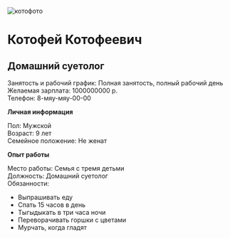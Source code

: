 ![котофото](https://cs13.pikabu.ru/post_img/2020/04/08/11/1586372320110383186.jpg)  
# Котофей Котофеевич  
## Домашний суетолог  

Занятость и рабочий график: Полная занятость, полный рабочий день  
Желаемая зарплата: 1000000000 р.  
Телефон: 8-мяу-мяу-00-00  

**Личная информация** 

Пол: Мужской  
Возраст: 9 лет  
Семейное положение: Не женат    

**Опыт работы**  

Место работы: Семья с тремя детьми  
Должность: Домашний суетолог  
Обязанности:
  * Выпрашивать еду
  * Спать 15 часов в день
  * Тыгыдыкать в три часа ночи
  * Переворачивать горшки с цветами
  * Мурчать, когда гладят
